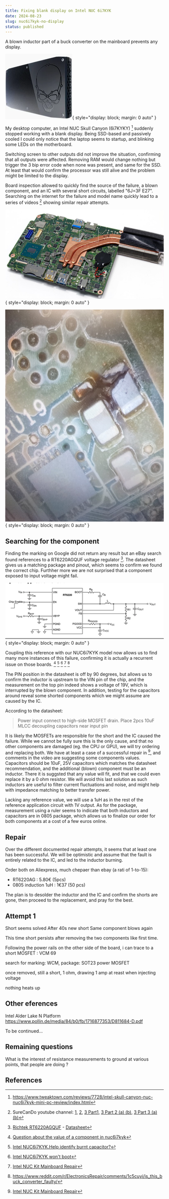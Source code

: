 ```yaml
---
title: Fixing blank display on Intel NUC 6i7KYK
date: 2024-08-23
slug: nuc6i7kyk-no-display
status: published
---
```


A blown inductor part of a buck converter on the mainboard prevents any display.

![NUC6i7KYK](nuc.webp){ style="display: block; margin: 0 auto" }

My desktop computer, an Intel NUC Skull Canyon (6i7KYKY) [^8] suddenly stopped
working with a blank display. Being SSD-based and passively cooled I could only
notice that the laptop seems to startup, and blinking some LEDs on the
motherboard.

Switching screen to other outputs did not improve the situation, confirming that
all outputs were affected. Removing RAM would change nothing but trigger the 3
bip error code when none was present, and same for the SSD. At least that would
confirm the processor was still alive and the problem might be limited to the
display.

Board inspection allowed to quickly find the source of the failure, a blown component, and an IC with several short circuits, labelled "6J=3F E27". Searching on the internet for the failure and model name quickly lead to a series of videos [^1] showing similar repair attempts.

![NUC6i7KYK motherboard](nuc-mb.jpeg){ style="display: block; margin: 0 auto" }

![Failed components](IMG_20240823_133049.jpg){ style="display: block; margin: 0 auto" }

## Searching for the component

Finding the marking on Google did not return any result but an eBay search found references to a RT6220AGQUF voltage regulator [^2]. The datasheet gives us a matching package and pinout, which seems to confirm we found the correct chip. Furthher more we are not surprised that a component exposed to input voltage might fail.

![RT6220 circuit diagram](RT6220-circuit-diagram.webp){ style="display: block; margin: 0 auto" }


Coupling this reference with our NUC6i7KYK model now allows us to find many more instances of this failure, confirming it is actually a recurrent issue on those boards. [^3] [^4] [^5] [^6] [^7]

The PIN position in the datasheet is off by 90 degrees, but allows us to confirm the inductor is upstream to the VIN pin of the chip, and the measurement on the top pin indeed shows a voltage of 19V, which is interrupted by the blown component. In addition, testing for the capacitors around reveal some shorted components which we might assume are caused by the IC.

According to the datasheet:

> Power input connect to high-side MOSFET drain. Place 2pcs 10uF MLCC decoupling capacitors near input pin

It is likely the MOSFETs are responsible for the short and the IC caused the failure.  While we cannot be fully sure this is the only cause, and that no other components are damaged (eg. the CPU or GPU), we will try ordering and replacing both. We have at least a case of a successful repair in [^6], and comments in the video are suggesting some components values. Capacitors should be 10uF, 25V capacitors which matches the datasheet recommendation, and the additional (blown) component must be an inductor. There it is suggsted that any value will fit, and that we could even replace it by a 0 ohm resistor. We will avoid this last solution as such inductors are useful to filter current fluctuations and noise, and might help with impedance matching to better transfer power. 

Lacking any reference value, we will use a 1uH as in the rest of the reference application circuit with 1V output. As for the package, measurement using a ruler seems to indicate that both inductors and capacitors are in 0805 package, which allows us to finalize our order for both components at a cost of a few euros online.

## Repair



Over the different documented repair attempts, it seems that at least one has been successful. We will be optimistic and assume that the fault is entirely related to the IC, and led to the inductor burning.

Order both on Aliexpress, much chepaer than ebay (a rati of 1-to-15):

- RT6220AG : 5.80€ (5pcs)
- 0805 induction 1uH : 1€37 (50 pcs)

The plan is to desolder the inductor and the IC and confirm the shorts are gone, then proceed to the replacement, and pray for the best.

## Attempt 1

Short seems solved
After 40s new short
Same component blows again

This time short persists after removing the two components like first time.

Following the power rails on the other side of the board, i can trace to a short
MOSFET : VCM 69

search for marking: WCM, package: SOT23
power MOSFET

once removed, still a short, 1 ohm, drawing 1 amp at reast when injecting
voltage

nothing heats up

## Other eferences


Intel Alder Lake N Platform
https://www.pollin.de/media/84/b0/fb/1716877353/D811684-D.pdf

To be continued...

## Remaining questions

What is the interest of resistance measurements to ground at various points, that people are doing ?

## References

[^1]: SureCanDo youtube channel: [1](https://www.youtube.com/watch?v=zz_LzeaPfl4), [2](https://www.youtube.com/watch?v=pquomCqkDZk), [3 Part1](https://www.youtube.com/watch?v=sUO-TVGFZKs), [3 Part 2 (a)](https://www.youtube.com/watch?v=iKqK2N7s4bg)[ (b)](https://www.youtube.com/watch?v=NrBiMYH0KX4), [3 Part 3 (a)](https://www.youtube.com/watch?v=K90za7R4Qjs) [(b)](https://www.youtube.com/watch?v=Co1jgte02C0)

[^2]: [Richtek RT6220AGQUF](https://www.mouser.fr/ProductDetail/Richtek/RT6220AGQUF) - [Datasheet](https://www.richtek.com/assets/product_file/RT6220/DS6220-11.pdf)

[^3]: [Question about the value of a component in nuc6i7kyk](https://www.forosdeelectronica.com/threads/duda-sobre-valor-de-un-componente-en-nuc6i7kyk.174590/)

[^4]: [Intel NUC6i7KYK.Help identify burnt capacitor?](https://www.badcaps.net/forum/troubleshooting-hardware-devices-and-electronics-theory/troubleshooting-desktop-motherboards-graphics-cards-and-pc-peripherals/76101-intel-nuc6i7kyk-help-identify-burnt-capacitor)

[^5]: [Intel NUC6i7KYK won't boot](https://vlab.su/viewtopic.php?f=222&t=140053)

[^6]: [Intel NUC Kit Mainboard Repair](https://www.youtube.com/watch?v=ZBfpRzx3JIY)

[^7]: https://www.reddit.com/r/ElectronicsRepair/comments/1c5cuyi/is_this_buck_converter_faulty/

[^8]: https://www.tweaktown.com/reviews/7728/intel-skull-canyon-nuc-nuc6i7kyk-mini-pc-review/index.html
